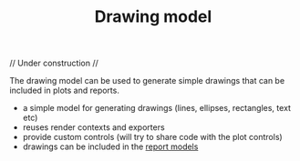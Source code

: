 ﻿---
layout: page
title: Drawing model
---

// Under construction //

The drawing model can be used to generate simple drawings that can be included in plots and reports.

- a simple model for generating drawings (lines, ellipses, rectangles, text etc)
- reuses render contexts and exporters
- provide custom controls (will try to share code with the plot controls)
- drawings can be included in the [report models](./report-models)
